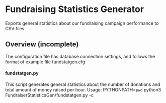 # Fundraising Statistics Generator

Exports general statistics about our fundraising campaign performance to CSV files.

## Overview (incomplete)
The configuration file has database connection settings, and follows the format of example file fundstatgen.cfg

#### fundstatgen.py
This script generates general statistics about the number of donations and total amount of money raised per hour.
Usage:
    PYTHONPATH=`pwd` python3 FundraiserStatisticsGen/fundstatgen.py -c <configpath> <outputdir>
